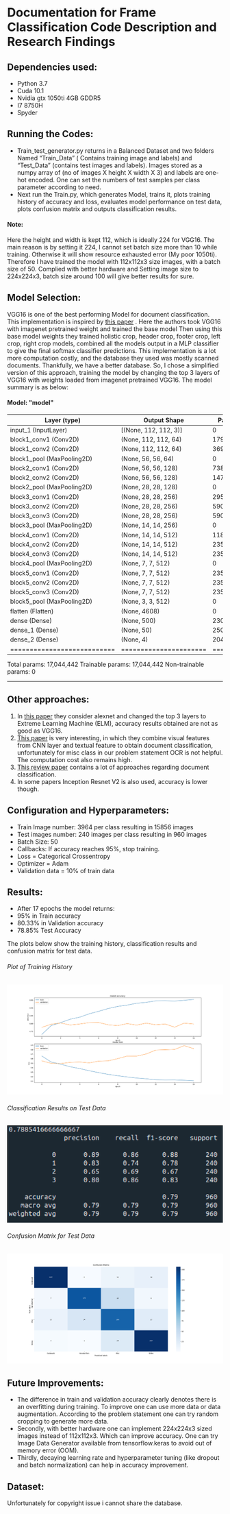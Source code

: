 # Documentation for Frame Classification Code Description and Research Findings

## Dependencies used:
* Python 3.7
* Cuda 10.1
* Nvidia gtx 1050ti 4GB GDDR5
* I7 8750H
* Spyder 

## Running the Codes:
* Train_test_generator.py returns in a Balanced Dataset and two folders Named “Train_Data” ( Contains training image and labels) and “Test_Data” (contains test images and labels). Images stored as a numpy array of (no of images X height X width X 3)  and labels are one-hot encoded. One can set the numbers of test samples per class parameter according to need.
* Next run the Train.py, which generates Model, trains it, plots training history of accuracy and loss, evaluates model performance on test data, plots confusion matrix and outputs classification results.

#### Note:
Here the height and width is kept 112, which is ideally 224 for VGG16. The main reason is by setting it 224, I cannot set batch size more than 10 while training. Otherwise it will show resource exhausted error (My poor 1050ti). Therefore I have trained the model with 112x112x3 size images, with a batch size of 50. Complied with better hardware and Setting image size to 224x224x3, batch size around 100 will give better results for sure.

## Model Selection:
VGG16 is one of the best performing Model for document classification. This implementation is inspired by [this paper](https://arxiv.org/pdf/1801.09321.pdf) . Here the authors took VGG16 with imagenet pretrained weight and trained the base model Then using this base model weights they trained holistic crop, header crop, footer crop, left crop, right crop models, combined all the models output in a MLP classifier to give the final softmax classifier predictions. This implementation is a lot more computation costly, and the database they used was mostly scanned documents. Thankfully, we have a better database. So, I chose a simplified version of this approach, training the model by changing the top 3 layers of VGG16 with weights loaded from imagenet pretrained VGG16. The model summary is as below:

#### Model: "model"
Layer (type)             |    Output Shape     |         Param #   
--------------|-------------|-------------
input_1 (InputLayer)     |    [(None, 112, 112, 3)] |    0         
block1_conv1 (Conv2D)     |   (None, 112, 112, 64)   |   1792      
block1_conv2 (Conv2D)     |   (None, 112, 112, 64)    |  36928     
block1_pool (MaxPooling2D)  | (None, 56, 56, 64)    |    0         
block2_conv1 (Conv2D)    |    (None, 56, 56, 128)   |    73856     
block2_conv2 (Conv2D)    |    (None, 56, 56, 128)   |    147584    
block2_pool (MaxPooling2D) |  (None, 28, 28, 128)   |    0         
block3_conv1 (Conv2D)     |   (None, 28, 28, 256)   |    295168    
block3_conv2 (Conv2D)     |   (None, 28, 28, 256)   |    590080    
block3_conv3 (Conv2D)     |   (None, 28, 28, 256)   |    590080    
block3_pool (MaxPooling2D)  | (None, 14, 14, 256)   |    0         
block4_conv1 (Conv2D)      |  (None, 14, 14, 512)   |    1180160   
block4_conv2 (Conv2D)      |  (None, 14, 14, 512)   |    2359808 
block4_conv3 (Conv2D)       | (None, 14, 14, 512)    |   2359808 
block4_pool (MaxPooling2D) |  (None, 7, 7, 512)   |      0   
block5_conv1 (Conv2D)      |  (None, 7, 7, 512)   |      2359808  
block5_conv2 (Conv2D)      |  (None, 7, 7, 512)   |      2359808   
block5_conv3 (Conv2D)      |  (None, 7, 7, 512)  |       2359808   
block5_pool (MaxPooling2D)  | (None, 3, 3, 512)  |       0         
flatten (Flatten)           | (None, 4608)       |       0         
dense (Dense)                |(None, 500)       |        2304500   
dense_1 (Dense)            |  (None, 50)       |         25050     
dense_2 (Dense)            |  (None, 4)       |          204   
===========================|======================|=========
Total params: 17,044,442
Trainable params: 17,044,442
Non-trainable params: 0
_________________________________________________________________

## Other approaches:
1. In [this paper](https://arxiv.org/pdf/1711.05862.pdf) they consider alexnet and changed the top 3 layers to Extreme Learning Machine (ELM), accuracy results obtained are not as good as VGG16.
2. [This paper](https://arxiv.org/pdf/1907.06370.pdf) is very interesting, in which they combine visual features from CNN layer and textual feature to obtain document classification, unfortunately for misc class in our problem statement OCR is not helpful. The computation cost also remains high.
3. [This review paper](https://arxiv.org/pdf/2004.03705.pdf) contains a lot of approaches regarding document classification.
4. In some papers Inception Resnet V2 is also used, accuracy is lower though.

## Configuration and Hyperparameters:
* Train Image number: 3964 per class resulting in 15856 images
* Test images number: 240 images per class resulting in 960 images
* Batch Size: 50
* Callbacks: If accuracy reaches 95%, stop training.
* Loss = Categorical Crossentropy
* Optimizer = Adam
* Validation data = 10% of train data

## Results:
* After 17 epochs the model returns: 
* 95% in Train accuracy
* 80.33% in Validation accuracy
* 78.85% Test Accuracy

The plots below show the training history, classification results and confusion matrix for test data.

###### Plot of Training History
![Train](/images/Train_history_plot.png "Plot of Training History")




###### Classification Results on Test Data
![history](/images/Classificationreport.png "Plot of Classification Results on Test Data")




###### Confusion Matrix for Test Data
![plot](/images/Confusion_Matrix.png  "Confusion Matrix for Test Data")

## Future Improvements:
* The difference in train and validation accuracy clearly denotes there is an overfitting during training. To improve one can use more data or data augmentation. According to the problem statement one can try random cropping to generate more data.
* Secondly, with better hardware one can implement 224x224x3 sized images instead of 112x112x3. Which can improve accuracy. One can try Image Data Generator available from tensorflow.keras to avoid out of memory error (OOM).
* Thirdly, decaying learning rate and hyperparameter tuning (like dropout and batch normalization) can help in accuracy improvement.

## Dataset:
Unfortunately for copyright issue i cannot share the database.


